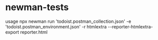 # newman-tests

usage
npx newman run 'todoist.postman_collection.json' -e 'todoist.postman_environment.json' -r htmlextra --reporter-htmlextra-export reporter.html